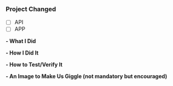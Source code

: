 ### Project Changed

* [ ] API
* [ ] APP

**- What I Did**

**- How I Did It**

**- How to Test/Verify It**


**- An Image to Make Us Giggle (not mandatory but encouraged)**
